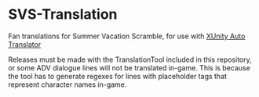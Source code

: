 # SVS-Translation
Fan translations for Summer Vacation Scramble, for use with [XUnity Auto Translator](https://github.com/bbepis/XUnity.AutoTranslator)

Releases must be made with the TranslationTool included in this repository, or some ADV dialogue lines will not be translated in-game. This is because the tool has to generate regexes for lines with placeholder tags that represent character names in-game.
